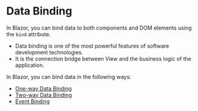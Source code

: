 # Data Binding

In Blazor, you can bind data to both components and DOM elements using the `bind` attribute. 

 - Data binding is one of the most powerful features of software development technologies. 
 - It is the connection bridge between View and the business logic of the application. 

In Blazor, you can bind data in the following ways:

<ul>
	<li><a href="one-way-data-binding.md">One-way Data Binding</a></li>
	<li><a href="two-way-data-binding.md">Two-way Data Binding</a></li>
    <li><a href="event-binding.md">Event Binding</a></li>
</ul>


